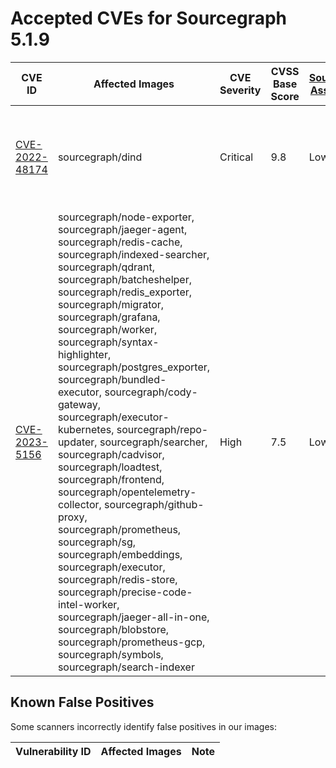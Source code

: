 # Accepted CVEs for Sourcegraph 5.1.9

| CVE ID                                                                  | Affected Images                                                                                                                                                                                                                                                                                                                                                                                                                                                                                                                                                                                                                                                                                                                                                                                                                                                                        | CVE Severity | CVSS Base Score | [Sourcegraph Assessment](../../../engineering/dev/policies/vulnerability-management-policy.md#severity-levels) | CVSS Environmental Score                                                                                                                                                                    | Details                                                                                                                        |
| ----------------------------------------------------------------------- | -------------------------------------------------------------------------------------------------------------------------------------------------------------------------------------------------------------------------------------------------------------------------------------------------------------------------------------------------------------------------------------------------------------------------------------------------------------------------------------------------------------------------------------------------------------------------------------------------------------------------------------------------------------------------------------------------------------------------------------------------------------------------------------------------------------------------------------------------------------------------------------- | ------------ | --------------- | -------------------------------------------------------------------------------------------------------------- | ------------------------------------------------------------------------------------------------------------------------------------------------------------------------------------------- | ------------------------------------------------------------------------------------------------------------------------------ |
| [CVE-2022-48174](https://access.redhat.com/security/cve/CVE-2022-48174) | sourcegraph/dind                                                                                                                                                                                                                                                                                                                                                                                                                                                                                                                                                                                                                                                                                                                                                                                                                                                                       | Critical     | 9.8             | Low                                                                                                            | [2.7](https://nvd.nist.gov/vuln-metrics/cvss/v3-calculator?vector=AV:A/AC:H/PR:H/UI:N/S:C/C:H/I:H/A:H/E:U/RL:X/RC:U/CR:L/IR:L/AR:L/MAV:A/MAC:H/MPR:H/MUI:N/MS:C/MC:L/MI:L/MA:L&version=3.1) | The ash shell in sourcegraph/dind is not exposed to attackers and only reacheable through direct access to the infrastructure. |
| [CVE-2023-5156](https://access.redhat.com/security/cve/CVE-2023-5156)   | sourcegraph/node-exporter, sourcegraph/jaeger-agent, sourcegraph/redis-cache, sourcegraph/indexed-searcher, sourcegraph/qdrant, sourcegraph/batcheshelper, sourcegraph/redis_exporter, sourcegraph/migrator, sourcegraph/grafana, sourcegraph/worker, sourcegraph/syntax-highlighter, sourcegraph/postgres_exporter, sourcegraph/bundled-executor, sourcegraph/cody-gateway, sourcegraph/executor-kubernetes, sourcegraph/repo-updater, sourcegraph/searcher, sourcegraph/cadvisor, sourcegraph/loadtest, sourcegraph/frontend, sourcegraph/opentelemetry-collector, sourcegraph/github-proxy, sourcegraph/prometheus, sourcegraph/sg, sourcegraph/embeddings, sourcegraph/executor, sourcegraph/redis-store, sourcegraph/precise-code-intel-worker, sourcegraph/jaeger-all-in-one, sourcegraph/blobstore, sourcegraph/prometheus-gcp, sourcegraph/symbols, sourcegraph/search-indexer | High         | 7.5             | Low                                                                                                            | [3.0](<(https://nvd.nist.gov/vuln-metrics/cvss/v3-calculator?vector=AV:N/AC:H/PR:N/UI:N/S:U/C:N/I:N/A:L/CR:H/IR:M/AR:L/MAV:X/MAC:X/MPR:X/MUI:X/MS:X/MC:X/MI:X/MA:X&version=3.1)>)           | There is currently no fix for this.                                                                                            |

## Known False Positives

Some scanners incorrectly identify false positives in our images:

| Vulnerability ID                                                                                                                                                                                                                                                           | Affected Images                                                      | Note                                                                                     |
| -------------------------------------------------------------------------------------------------------------------------------------------------------------------------------------------------------------------------------------------------------------------------- | -------------------------------------------------------------------- | ---------------------------------------------------------------------------------------- |

